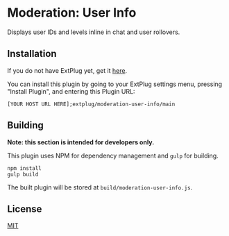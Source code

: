 Moderation: User Info
=====================

Displays user IDs and levels inline in chat and user rollovers.

## Installation

If you do not have ExtPlug yet, get it [here](https://extplug.github.io).

You can install this plugin by going to your ExtPlug settings menu, pressing
"Install Plugin", and entering this Plugin URL:

```
[YOUR HOST URL HERE];extplug/moderation-user-info/main
```

## Building

**Note: this section is intended for developers only.**

This plugin uses NPM for dependency management and `gulp` for building.

```
npm install
gulp build
```

The built plugin will be stored at `build/moderation-user-info.js`.

## License

[MIT](./LICENSE)
